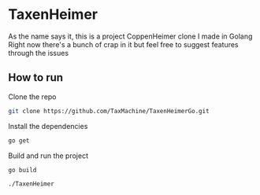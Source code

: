 # TaxenHeimer
As the name says it, this is a project CoppenHeimer clone I made in Golang
Right now there's a bunch of crap in it but feel free to suggest features through the issues

## How to run
Clone the repo
```bash
git clone https://github.com/TaxMachine/TaxenHeimerGo.git
```

Install the dependencies
```bash
go get
```

Build and run the project
```bash
go build
```
```bash
./TaxenHeimer
```